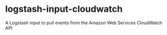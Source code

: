 # logstash-input-cloudwatch
A Logstash input to pull events from the Amazon Web Services CloudWatch API
